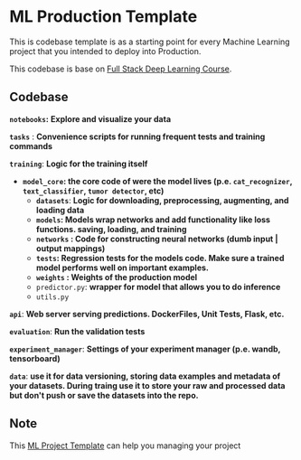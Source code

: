 # ML Production Template
This is codebase template is as a starting point for every Machine Learning project that you intended to deploy into Production.

This codebase is base on [Full Stack Deep Learning Course](https://course.fullstackdeeplearning.com/).

## Codebase

**`notebooks`:** **Explore and visualize your data** 

**`tasks`** : **Convenience scripts for running frequent tests and training commands**

**`training`**: **Logic for the training itself**

- **`model_core`: the core code of were the model lives (p.e. `cat_recognizer`, `text_classifier`, `tumor detector`, etc)**
    - **`datasets`**: **Logic for downloading, preprocessing, augmenting, and loading data**
    - **`models`: Models wrap networks and add functionality like loss functions. saving, loading, and training**
    - **`networks` : Code for constructing neural networks (dumb input | output mappings)**
    - **`tests`: Regression tests for the models code. Make sure a trained model performs well on important examples.**
    - **`weights` : Weights of the production model**
    - `predictor.py`: **wrapper for model that allows you to do inference**
    - `utils.py`

**`api`**: **Web server serving predictions. DockerFiles, Unit Tests, Flask,  etc.** 

**`evaluation`**: **Run the validation tests** 

**`experiment_manager`**: **Settings of your experiment manager (**p.e. wandb, tensorboard**)**

**`data`**: **use it for data versioning, storing data examples and metadata of your datasets. During traing use it to store your raw and processed data but don't push or save the datasets into the repo.** 

## Note

This [ML Project Template](https://bit.ly/33zMFqw) can help you managing your project
